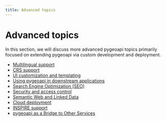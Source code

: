 ```yaml
---
title: Advanced topics
---
```


# Advanced topics

In this section, we will discuss more advanced pygeoapi topics primarily
focused on extending pygeoapi via custom development and deployment.

- [Multilingual support](i18n.md)
- [CRS support](crs.md)
- [UI customization and templating](ui-custom-templates.md)
- [Using pygeoapi in downstream applications](downstream-applications.md)
- [Search Engine Optimization (SEO)](seo.md)
- [Security and access control](security-access-control.md)
- [Semantic Web and Linked Data](semantic-web-linked-data.md)
- [Cloud deployment](cloud.md)
- [INSPIRE support](inspire.md)
- [pygeoapi as a Bridge to Other Services](bridges.md)
